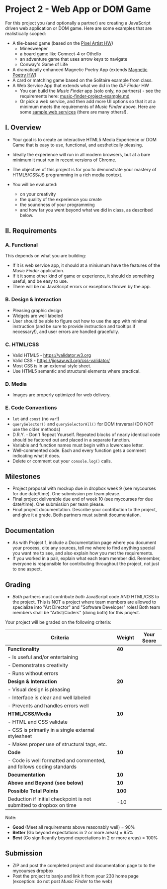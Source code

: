 # Project 2 - Web App or DOM Game

For this project you (and optionally a partner) are creating a JavaScript driven web application or DOM game. Here are some examples that are realistically scoped:

- A tile-based game (based on the [Pixel Artist HW](../notes/HW-pixel-artist.md))
     - Minesweeper
     - a board game like Connect-4 or Othello
     - an adventure game that uses arrow keys to navigate
     - Conway's Game of Life
- A dramatically enhanced Magnetic Poetry App (extends [Magnetic Poetry HW](../notes/HW-magnetic-poetry.md))
- A card or matching game based on the Solitaire example from class.
- A Web Service App that extends what we did in the *GIF Finder* HW
    - You can build the *Music Finder* app (solo only, no partners) - see the requirements here: [music-finder-project-example.md](_supporting-files/music-finder-project-example.md)
    - Or pick a web service, and then add more UI options so that it at a minimum meets the requirements of *Music Finder* above. Here are some [sample web services](_supporting-files/sample-web-services.md) (there are many others!).

## I. Overview
- Your goal is to create an interactive HTML5 Media Experience or DOM Game that is easy to use, functional, and aesthetically pleasing.

- Ideally the experience will run in all modern browsers, but at a bare minimum it must run in recent versions of Chrome.

- The objective of this project is for you to demonstrate your mastery of HTML5/CSS/JS programming in a rich media context. 

- You will be evaluated:
    - on your creativity
    - the quality of the experience you create
    - the soundness of your programming
    - and how far you went beyond what we did in class, as described below.

## II. Requirements

### A. Functional
This depends on what you are building:

- If it is web service app, it should at a miniumum have the features of the *Music Finder* application. 
- If it it some other kind of game or experience, it should do something useful, and be easy to use.
- There will be no JavaScript errors or exceptions thrown by the app.

### B. Design & Interaction
- Pleasing graphic design
- Widgets are well labeled
- User should be able to figure out how to use the app with minimal instruction (and be sure to provide instruction and tooltips if necessary!), and user errors are handled gracefully.


### C. HTML/CSS
- Valid HTML5 - https://validator.w3.org
- Valid CSS - https://jigsaw.w3.org/css-validator/
- Most CSS is in an external style sheet.
- Use HTML5 semantic and structural elements where practical.

### D. Media
- Images are properly optimized for web delivery.

### E. Code Conventions
- `let` and `const` (no `var`!)
- `querySelector()` and `querySelectorAll()` for DOM traversal (DO NOT use the older methods)
- D.R.Y. - Don't Repeat Yourself. Repeated blocks of nearly identical code should be factored out and placed in a separate function.
- Variable and function names must begin with a lowercase letter.
- Well-commented code. Each and every function gets a comment indicating what it does.
- Delete or comment out your `console.log()` calls.

## Milestones
- Project proposal with mockup due in dropbox week 9 (see mycourses for due date/time). One submission per team please.
- Final project deliverable due end of week 10 (see mycourses for due date/time). One submission per team please.
- Final project documentation. Describe your contribution to the project, and give it a grade. Both partners must submit documentation.

## Documentation
- As with Project 1, include a Documentation page where you document your process, cite any sources, tell me where to find anything special you want me to see, and also explain how you met the requirements.
- If you worked in a pair, explain what each team member did. Remember, everyone is responsible for contributing throughout the project, not just to one aspect.

## Grading
- *Both* partners must contribute *both* JavaScript code AND HTML/CSS to the project. This is NOT a project where team members are allowed to specialize into "Art Director" and "Software Developer" roles! Both team members shall be "Artist/Coders" (doing both) for this project.

Your project will be graded on the following criteria:

| Criteria | Weight | Your Score |
| -------- | ------ | ---------- |
| **Functionality** | **40** | |
|  - Is useful and/or entertaining | |
|  - Demonstrates creativity | |
|  - Runs without errors | |
| **Design & Interaction** | **20** | |
|  - Visual design is pleasing | |
|  - Interface is clear and well labeled | |
|  - Prevents and handles errors well | |
| **HTML/CSS/Media**  | **10** | |
|  - HTML and CSS validate | |
|  - CSS is primarily in a single external stylesheet | |
|  - Makes proper use of structural tags, etc. | |
| **Code**  | **10** | |
|  - Code is well formatted and commented, and follows coding standards | |
| **Documentation** | **10** | |
| **Above and Beyond (see below)** | **10** | |
| **Possible Total Points** | **100** | |
| Deduction if initial checkpoint is not submitted to dropbox on time | -10 | |

Note:
- **Good** (Meet all requirements above reasonably well) = 90%
- **Better** (Go beyond expectations in 2 or more areas) = 95%
- **Best** (Go significantly beyond expectations in 2 or more areas) = 100%

## Submission
- ZIP and post the completed project and documentation page to to the mycourses dropbox
- Post the project to banjo and link it from your 230 home page (exception: do not post *Music Finder* to the web)
